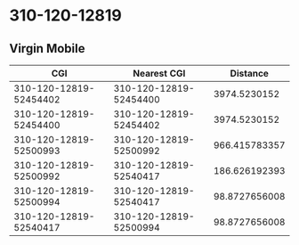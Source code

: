 # 310-120-12819
## Virgin Mobile


| CGI | Nearest CGI | Distance |
|-----|-------------|----------|
| 310-120-12819-52454402 | 310-120-12819-52454400 | 3974.5230152 |
| 310-120-12819-52454400 | 310-120-12819-52454402 | 3974.5230152 |
| 310-120-12819-52500993 | 310-120-12819-52500992 | 966.415783357 |
| 310-120-12819-52500992 | 310-120-12819-52540417 | 186.626192393 |
| 310-120-12819-52500994 | 310-120-12819-52540417 | 98.8727656008 |
| 310-120-12819-52540417 | 310-120-12819-52500994 | 98.8727656008 |
